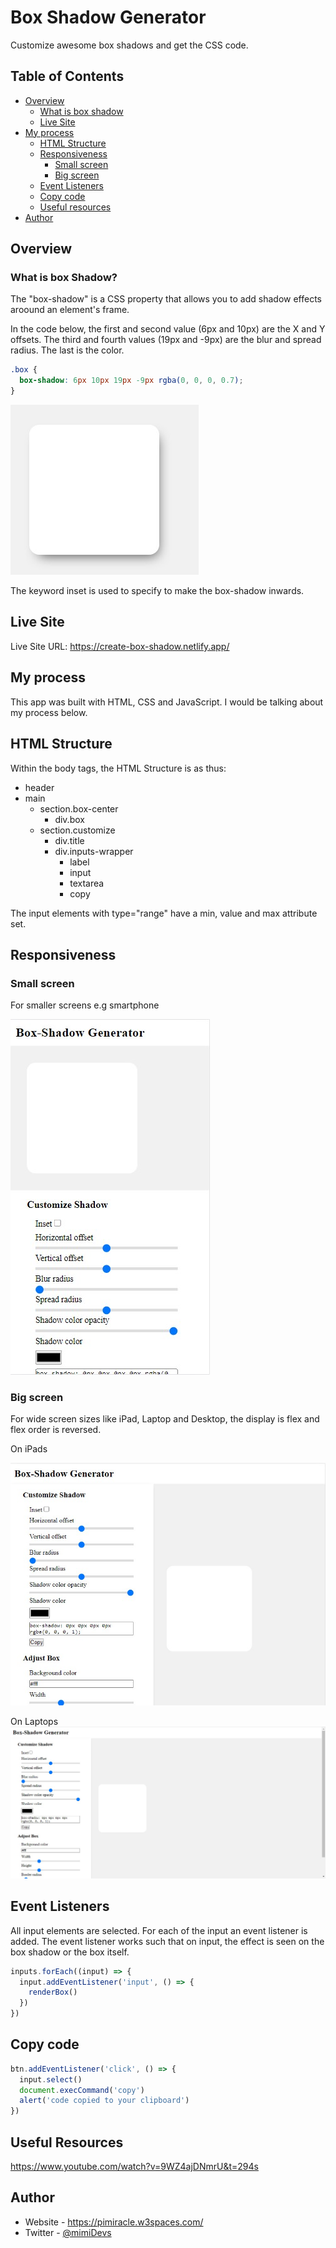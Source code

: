 # Box Shadow Generator

Customize awesome box shadows and get the CSS code.

## Table of Contents

- [Overview](#overview)
  - [What is box shadow](#what-is-box-shadow)
  - [Live Site](#live-site)
- [My process](#my-process)
  - [HTML Structure](#html-structure)
  - [Responsiveness](#responsiveness)
    - [Small screen](#small-screen)
    - [Big screen](#big-screen)
  - [Event Listeners](#event-listeners)
  - [Copy code](#copy-code)
  - [Useful resources](#useful-resources)
- [Author](#author)

## Overview

### What is box Shadow?

The "box-shadow" is a CSS property that allows you to add shadow effects aroound an element's frame.

In the code below, the first and second value (6px and 10px) are the X and Y offsets. The third and fourth values (19px and -9px) are the blur and spread radius. The last is the color.

```css
.box {
  box-shadow: 6px 10px 19px -9px rgba(0, 0, 0, 0.7);
}
```

![](./screenshots/css%20result.jpg)

The keyword inset is used to specify to make the box-shadow inwards.

## Live Site

Live Site URL: https://create-box-shadow.netlify.app/

## My process

This app was built with HTML, CSS and JavaScript.
I would be talking about my process below.

## HTML Structure

Within the body tags, the HTML Structure is as thus:

- header
- main
  - section.box-center
    - div.box
  - section.customize
    - div.title
    - div.inputs-wrapper
      - label
      - input
      - textarea
      - copy

The input elements with type="range" have a min, value and max attribute set.

## Responsiveness

### Small screen

For smaller screens e.g smartphone

![](./screenshots/mobile.jpg)

### Big screen

For wide screen sizes like iPad, Laptop and Desktop, the display is flex and flex order is reversed.

On iPads

![](./screenshots/ipad.jpg)

On Laptops
![](./screenshots/laptop.jpg)

## Event Listeners

All input elements are selected. For each of the input an event listener is added. The event listener works such that on input, the effect is seen on the box shadow or the box itself.

```js
inputs.forEach((input) => {
  input.addEventListener('input', () => {
    renderBox()
  })
})
```

## Copy code

```js
btn.addEventListener('click', () => {
  input.select()
  document.execCommand('copy')
  alert('code copied to your clipboard')
})
```

## Useful Resources

https://www.youtube.com/watch?v=9WZ4ajDNmrU&t=294s

## Author

- Website - https://pimiracle.w3spaces.com/
- Twitter - [@mimiDevs](https://www.twitter.com/mimiDevs)
